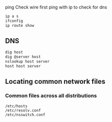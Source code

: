 

ping
Check wire first
ping with ip to check for dns

```bash
ip a s 
ifconfig
ip route show
```
##  DNS

```bash
dig host
dig @server host
nslookup host server
host host server
```


## Locating common network files


### Common files across all distributions


```
/etc/hosts
/etc/resolv.conf
/etc/nsswitch.conf
```
